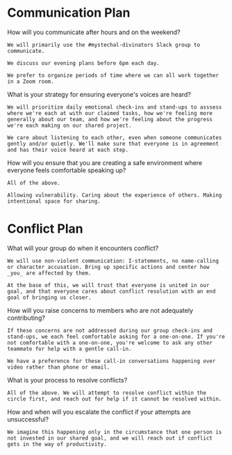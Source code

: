 # Communication Plan

How will you communicate after hours and on the weekend?
```
We will primarily use the #mystechal-divinators Slack group to communicate. 

We discuss our evening plans before 6pm each day.

We prefer to organize periods of time where we can all work together in a Zoom room.  
```
What is your strategy for ensuring everyone's voices are heard?
```
We will prioritize daily emotional check-ins and stand-ups to asssess where we're each at with our claimed tasks, how we're feeling more generally about our team, and how we're feeling about the progress we're each making on our shared project. 

We care about listening to each other, even when someone communicates gently and/or quietly. We'll make sure that everyone is in agreement and has their voice heard at each step. 
```

How will you ensure that you are creating a safe environment where everyone feels comfortable speaking up?
```
All of the above. 

Allowing vulnerability. Caring about the experience of others. Making intentional space for sharing. 
```

# Conflict Plan

What will your group do when it encounters conflict?
```
We will use non-violent communication: I-statements, no name-calling or character accusation. Bring up specific actions and center how _you_ are affected by them. 

At the base of this, we will trust that everyone is united in our goal, and that everyone cares about conflict resolution with an end goal of bringing us closer.
```

How will you raise concerns to members who are not adequately contributing?
```
If these concerns are not addressed during our group check-ins and stand-ups, we each feel comfortable asking for a one-on-one. If you're not comfortable with a one-on-one, you're welcome to ask any other teammate for help with a gentle call-in. 

We have a preference for these call-in conversations happening over video rather than phone or email. 
```

What is your process to resolve conflicts?
```
All of the above. We will attempt to resolve conflict within the circle first, and reach out for help if it cannot be resolved within. 
```

How and when will you escalate the conflict if your attempts are unsuccessful?
```
We imagine this happening only in the circumstance that one person is not invested in our shared goal, and we will reach out if conflict gets in the way of productivity. 
```